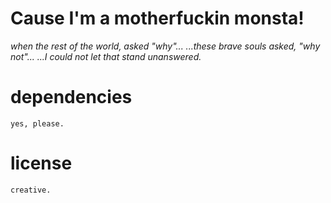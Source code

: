 # Cause I'm a motherfuckin monsta!

_when the rest of the world, asked "why"..._
_...these brave souls asked, "why not"..._
_...I could not let that stand unanswered._


# dependencies

	yes, please.
	
# license

	creative.

